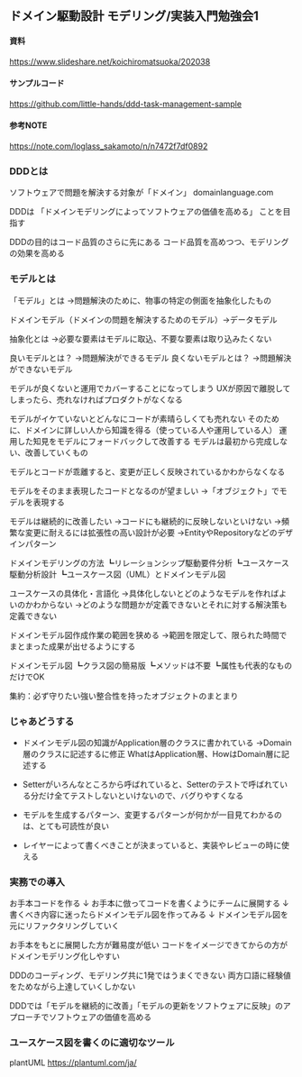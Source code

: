 ## ドメイン駆動設計 モデリング/実装入門勉強会1

#### 資料
https://www.slideshare.net/koichiromatsuoka/202038
#### サンプルコード
https://github.com/little-hands/ddd-task-management-sample
#### 参考NOTE
https://note.com/loglass_sakamoto/n/n7472f7df0892

### DDDとは
ソフトウェアで問題を解決する対象が「ドメイン」
domainlanguage.com

DDDは
「ドメインモデリングによってソフトウェアの価値を高める」
ことを目指す

DDDの目的はコード品質のさらに先にある
コード品質を高めつつ、モデリングの効果を高める

### モデルとは

「モデル」とは
→問題解決のために、物事の特定の側面を抽象化したもの

ドメインモデル（ドメインの問題を解決するためのモデル）→データモデル

抽象化とは
→必要な要素はモデルに取込、不要な要素は取り込みたくない

良いモデルとは？
→問題解決ができるモデル
良くないモデルとは？
→問題解決ができないモデル

モデルが良くないと運用でカバーすることになってしまう
UXが原因で離脱してしまったら、売れなければプロダクトがなくなる

モデルがイケていないとどんなにコードが素晴らしくても売れない
そのために、ドメインに詳しい人から知識を得る（使っている人や運用している人）
運用した知見をモデルにフォードバックして改善する
モデルは最初から完成しない、改善していくもの

モデルとコードが乖離すると、変更が正しく反映されているかわからなくなる

モデルをそのまま表現したコードとなるのが望ましい
→「オブジェクト」でモデルを表現する

モデルは継続的に改善したい
→コードにも継続的に反映しないといけない
→頻繁な変更に耐えるには拡張性の高い設計が必要
→EntityやRepositoryなどのデザインパターン

ドメインモデリングの方法
┗リレーションシップ駆動要件分析
┗ユースケース駆動分析設計
┗ユースケース図（UML）とドメインモデル図

ユースケースの具体化・言語化
→具体化しないとどのようなモデルを作ればよいのかわからない
→どのような問題かが定義できないとそれに対する解決策も定義できない

ドメインモデル図作成作業の範囲を狭める
→範囲を限定して、限られた時間でまとまった成果が出せるようにする

ドメインモデル図
┗クラス図の簡易版
┗メソッドは不要
┗属性も代表的なものだけでOK

集約：必ず守りたい強い整合性を持ったオブジェクトのまとまり

### じゃあどうする
- ドメインモデル図の知識がApplication層のクラスに書かれている
→Domain層のクラスに記述するに修正
WhatはApplication層、HowはDomain層に記述する

- Setterがいろんなところから呼ばれていると、Setterのテストで呼ばれている分だけ全てテストしないといけないので、バグりやすくなる

- モデルを生成するパターン、変更するパターンが何かが一目見てわかるのは、とても可読性が良い

- レイヤーによって書くべきことが決まっていると、実装やレビューの時に使える

### 実務での導入
お手本コードを作る
↓
お手本に倣ってコードを書くようにチームに展開する
↓
書くべき内容に迷ったらドメインモデル図を作ってみる
↓
ドメインモデル図を元にリファクタリングしていく

お手本をもとに展開した方が難易度が低い
コードをイメージできてからの方がドメインモデリング化しやすい

DDDのコーディング、モデリング共に1発ではうまくできない
両方口語に経験値をためながら上達していくしかない

DDDでは「モデルを継続的に改善」「モデルの更新をソフトウェアに反映」のアプローチでソフトウェアの価値を高める

### ユースケース図を書くのに適切なツール
plantUML
https://plantuml.com/ja/

